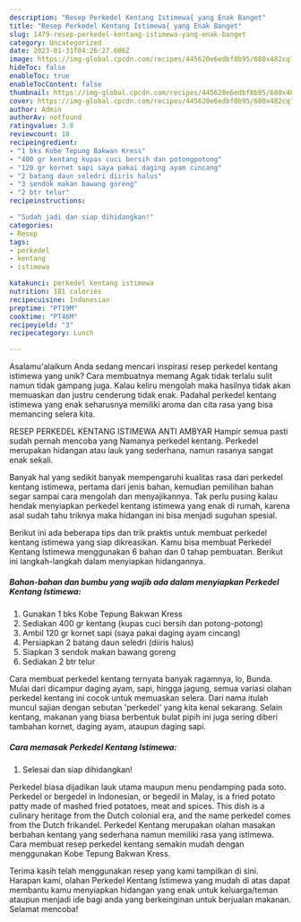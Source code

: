 ```yaml
---
description: "Resep Perkedel Kentang Istimewa{ yang Enak Banget"
title: "Resep Perkedel Kentang Istimewa{ yang Enak Banget"
slug: 1479-resep-perkedel-kentang-istimewa-yang-enak-banget
category: Uncategorized
date: 2023-01-31T04:26:27.606Z
image: https://img-global.cpcdn.com/recipes/445620e6edbf8b95/680x482cq70/perkedel-kentang-istimewa-foto-resep-utama.jpg
hideToc: false
enableToc: true
enableTocContent: false
thumbnail: https://img-global.cpcdn.com/recipes/445620e6edbf8b95/680x482cq70/perkedel-kentang-istimewa-foto-resep-utama.jpg
cover: https://img-global.cpcdn.com/recipes/445620e6edbf8b95/680x482cq70/perkedel-kentang-istimewa-foto-resep-utama.jpg
author: Admin
authorAv: notfound
ratingvalue: 3.8
reviewcount: 18
recipeingredient:
- "1 bks Kobe Tepung Bakwan Kress"
- "400 gr kentang kupas cuci bersih dan potongpotong"
- "120 gr kornet sapi saya pakai daging ayam cincang"
- "2 batang daun seledri diiris halus"
- "3 sendok makan bawang goreng"
- "2 btr telur"
recipeinstructions:

- "Sudah jadi dan siap dihidangkan!"
categories:
- Resep
tags:
- perkedel
- kentang
- istimewa

katakunci: perkedel kentang istimewa 
nutrition: 181 calories
recipecuisine: Indonesian
preptime: "PT19M"
cooktime: "PT46M"
recipeyield: "3"
recipecategory: Lunch

---
```



Asalamu'alaikum Anda sedang mencari inspirasi resep perkedel kentang istimewa yang unik? Cara membuatnya memang Agak tidak terlalu sulit namun tidak gampang juga. Kalau keliru mengolah maka hasilnya tidak akan memuaskan dan justru cenderung tidak enak. Padahal perkedel kentang istimewa yang enak seharusnya memiliki aroma dan cita rasa yang bisa memancing selera kita.


RESEP PERKEDEL KENTANG ISTIMEWA ANTI AMBYAR Hampir semua pasti sudah pernah mencoba yang Namanya perkedel kentang. Perkedel merupakan hidangan atau lauk yang sederhana, namun rasanya sangat enak sekali.

Banyak hal yang sedikit banyak mempengaruhi kualitas rasa dari perkedel kentang istimewa, pertama dari jenis bahan, kemudian pemilihan bahan segar sampai cara mengolah dan menyajikannya. Tak perlu pusing kalau hendak menyiapkan perkedel kentang istimewa yang enak di rumah, karena asal sudah tahu triknya maka hidangan ini bisa menjadi suguhan spesial.


Berikut ini ada beberapa tips dan trik praktis untuk membuat perkedel kentang istimewa yang siap dikreasikan. Kamu bisa membuat Perkedel Kentang Istimewa menggunakan 6 bahan dan 0 tahap pembuatan. Berikut ini langkah-langkah dalam menyiapkan hidangannya.

<!--inarticleads1-->

##### Bahan-bahan dan bumbu yang wajib ada dalam menyiapkan Perkedel Kentang Istimewa:

1. Gunakan 1 bks Kobe Tepung Bakwan Kress
1. Sediakan 400 gr kentang (kupas cuci bersih dan potong-potong)
1. Ambil 120 gr kornet sapi (saya pakai daging ayam cincang)
1. Persiapkan 2 batang daun seledri (diiris halus)
1. Siapkan 3 sendok makan bawang goreng
1. Sediakan 2 btr telur


Cara membuat perkedel kentang ternyata banyak ragamnya, lo, Bunda. Mulai dari dicampur daging ayam, sapi, hingga jagung, semua variasi olahan perkedel kentang ini cocok untuk memuaskan selera. Dari nama itulah muncul sajian dengan sebutan &#39;perkedel&#39; yang kita kenal sekarang. Selain kentang, makanan yang biasa berbentuk bulat pipih ini juga sering diberi tambahan kornet, daging ayam, ataupun daging sapi. 

<!--inarticleads2-->

##### Cara memasak Perkedel Kentang Istimewa:


1. Selesai dan siap dihidangkan!

Perkedel biasa dijadikan lauk utama maupun menu pendamping pada soto. Perkedel or bergedel in Indonesian, or begedil in Malay, is a fried potato patty made of mashed fried potatoes, meat and spices. This dish is a culinary heritage from the Dutch colonial era, and the name perkedel comes from the Dutch frikandel. Perkedel Kentang merupakan olahan masakan berbahan kentang yang sederhana namun memiliki rasa yang istimewa. Cara membuat resep perkedel kentang semakin mudah dengan menggunakan Kobe Tepung Bakwan Kress. 

Terima kasih telah menggunakan resep yang kami tampilkan di sini. Harapan kami, olahan Perkedel Kentang Istimewa yang mudah di atas dapat membantu kamu menyiapkan hidangan yang enak untuk keluarga/teman ataupun menjadi ide bagi anda yang berkeinginan untuk berjualan makanan. Selamat mencoba!
